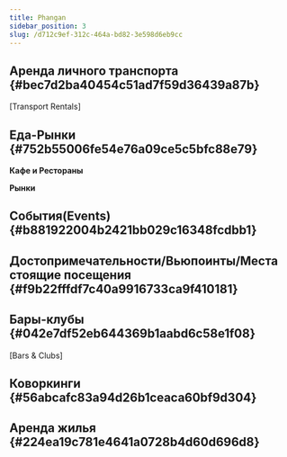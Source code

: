 ```yaml
---
title: Phangan
sidebar_position: 3
slug: /d712c9ef-312c-464a-bd82-3e598d6eb9cc
---
```




## Аренда личного транспорта {#bec7d2ba40454c51ad7f59d36439a87b}


[Transport Rentals]


## Еда-Рынки {#752b55006fe54e76a09ce5c5bfc88e79}


**Кафе и Рестораны**


**Рынки**


## События(Events) {#b881922004b2421bb029c16348fcdbb1}


## Достопримечательности/Вьюпоинты/Места стоящие посещения {#f9b22fffdf7c40a9916733ca9f410181}


## Бары-клубы {#042e7df52eb644369b1aabd6c58e1f08}


[Bars & Clubs]


## Коворкинги {#56abcafc83a94d26b1ceaca60bf9d304}


## Аренда жилья {#224ea19c781e4641a0728b4d60d696d8}


